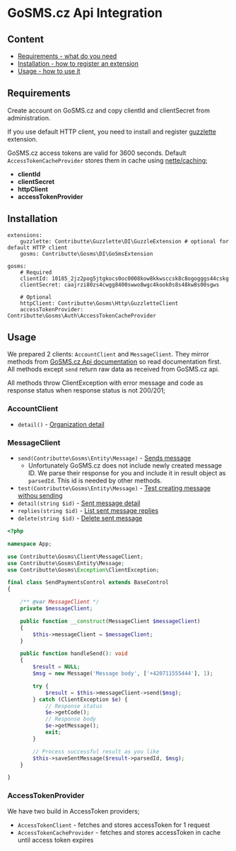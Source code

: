 # GoSMS.cz Api Integration

## Content

- [Requirements - what do you need](#requirements)
- [Installation - how to register an extension](#installation)
- [Usage - how to use it](#usage)


## Requirements

Create account on GoSMS.cz and copy clientId and clientSecret from administration.

If you use default HTTP client, you need to install and register [guzzlette](https://github.com/contributte/guzzlette/) extension.

GoSMS.cz access tokens are valid for 3600 seconds. Default `AccessTokenCacheProvider` stores them in cache using [nette/caching](https://github.com/nette/caching);

* **clientId**
* **clientSecret**
* **httpClient**
* **accessTokenProvider**


## Installation

```neon
extensions:
	guzzlette: Contributte\Guzzlette\DI\GuzzleExtension # optional for default HTTP client
	gosms: Contributte\Gosms\DI\GoSmsExtension

gosms:
	# Required
	clientId: 10185_2jz2pog5jtgkocs0oc0008kow8kkwsccsk8c8ogogggs44cskg
	clientSecret: caajrzi80zs4cwgg8400swwo8wgc4kook0s8s48kw8s00sgws

	# Optional
	httpClient: Contributte\Gosms\Http\GuzzletteClient
	accessTokenProvider: Contributte\Gosms\Auth\AccessTokenCacheProvider
```


## Usage

We prepared 2 clients: `AccountClient` and `MessageClient`. They mirror methods from [GoSMS.cz Api documentation](https://doc.gosms.cz/) so read documentation first. All methods except `send` return raw data as received from GoSMS.cz api.

All methods throw ClientException with error message and code as response status when response status is not 200/201;

### AccountClient

* `detail()` - [Organization detail](https://doc.gosms.cz/#detail-organizace)

### MessageClient

* `send(Contributte\Gosms\Entity\Message)` - [Sends message](https://doc.gosms.cz/#jak-poslat-zpravu)
  * Unfortunately GoSMS.cz does not include newly created message ID. We parse their response for you and include it in result object as `parsedId`. This id is needed by other methods.
* `test(Contributte\Gosms\Entity\Message)` - [Test creating message withou sending](https://doc.gosms.cz/#testovaci-vytvoreni-zpravy-bez-odeslani)
* `detail(string $id)` - [Sent message detail](https://doc.gosms.cz/#detail-zpravy)
* `replies(string $id)` - [List sent message replies](https://doc.gosms.cz/#seznam-odpovedi-u-zpravy)
* `delete(string $id)` - [Delete sent message](https://doc.gosms.cz/#smazani-zpravy)


```php
<?php

namespace App;

use Contributte\Gosms\Client\MessageClient;
use Contributte\Gosms\Entity\Message;
use Contributte\Gosms\Exception\ClientException;

final class SendPaymentsControl extends BaseControl
{

	/** @var MessageClient */
	private $messageClient;

	public function __construct(MessageClient $messageClient)
	{
		$this->messageClient = $messageClient;
	}

	public function handleSend(): void
	{
		$result = NULL;
		$msg = new Message('Message body', ['+420711555444'], 1);

		try {
			$result = $this->messageClient->send($msg);
		} catch (ClientException $e) {
			// Response status
			$e->getCode();
			// Response body
			$e->getMessage();
			exit;
		}

		// Process successful result as you like
		$this->saveSentMessage($result->parsedId, $msg);
	}

}
```

### AccessTokenProvider

We have two build in AccessToken providers;

* `AccessTokenClient` - fetches and stores accessToken for 1 request
* `AccessTokenCacheProvider` - fetches and stores accessToken in cache until access token expires
